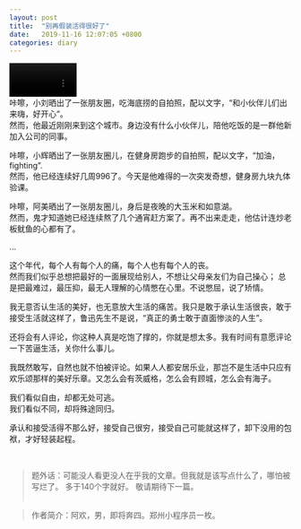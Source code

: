 ```yaml
---
layout: post
title:  "别再假装活得很好了"
date:   2019-11-16 12:07:05 +0800
categories: diary
---
```

<video title="野子" alt="野子" controls="controls" src="https://gdimg.grabdata.club/mac-public-img/2020/01/野子.mp4" style="max-height:60px;overflow-y:hidden"></video>  
咔嚓，小刘晒出了一张朋友圈，吃海底捞的自拍照，配以文字，“和小伙伴儿们出来嗨，好开心”。  
然而，他最近刚刚来到这个城市。身边没有什么小伙伴儿，陪他吃饭的是一群他新加入公司的同事。  

咔嚓，小辉晒出了一张朋友圈儿，在健身房跑步的自拍照，配以文字，“加油，fighting”.  
然而，他已经连续好几周996了。今天是他难得的一次突发奇想，健身房九块九体验课。  

咔嚓，阿美晒出了一张朋友圈儿，身后是夜晚的大玉米和如意湖。  
然而，鬼才知道她已经连续熬了几个通宵赶方案了。再不出来走走，他估计连炒老板鱿鱼的心都有了。  

…

这个年代，每个人有每个人的痛，每个人也有每个人的丧。  
然而我们似乎总想把最好的一面展现给别人，不想让父母亲友们为自己操心；
总是把最难过，最压抑，最无人理解的心情憋在心里。不说憋屈，说了矫情。  

我无意否认生活的美好，也无意放大生活的痛苦。我只是敢于承认生活很丧，敢于接受生活就这样了，鲁迅先生不是说，“真正的勇士敢于直面惨淡的人生”。  

还将会有人评论，你这种人真是吃饱了撑的，你就是想太多。我有时间有意愿评论一下苦逼生活，关你什么事儿。  


我既然敢写，自然也就不怕被评论。如果人人都安居乐业，那岂不是生活中只应有欢乐颂那样的美好乐章。又怎么会有茨威格，怎么会有顾城，怎么会有海子。  

我们看似自由，却都无处可逃。  
我们看似不同，却将殊途同归。

承认和接受活得不那么好，接受自己很穷，接受自己可能就这样了，卸下没用的包袱，才好轻装起程。  
  
    

&nbsp;

>题外话：可能没人看更没人在乎我的文章。但我就是该写点什么了，哪怕被写烂了。 多于140个字就好。 敬请期待下一篇。  
&nbsp;

> 作者简介：阿欢，男，即将奔四。郑州小程序员一枚。  

<!-- 音乐 归省 -->


